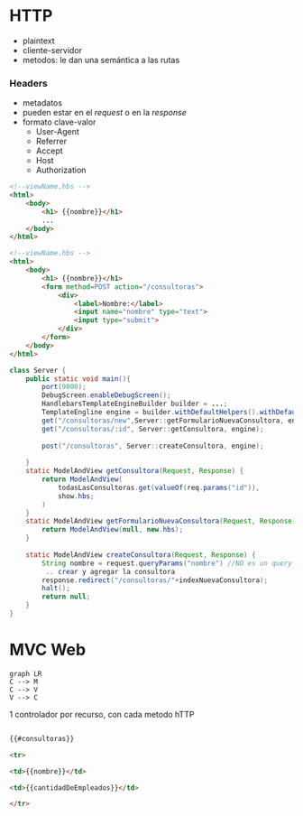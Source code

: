 #  HTTP

+   plaintext
+   cliente-servidor
+   metodos: le dan una semántica a las rutas

### Headers

+   metadatos
+   pueden estar en el _request_ o en la _response_
+   formato clave-valor
    +   User-Agent
    +   Referrer
    +   Accept
    +   Host
    +   Authorization

```html
<!--viewName.hbs -->
<html>
    <body>
        <h1> {{nombre}}</h1>
        ...
    </body>
</html>

<!--viewName.hbs -->
<html>
    <body>
        <h1> {{nombre}}</h1>
        <form method=POST action="/consultoras">
            <div>
                <label>Nombre:</label>
                <input name="nombre" type="text">
                <input type="submit">
            </div>
        </form>
    </body>
</html>
```

```java
class Server {
    public static void main(){
        port(9000);
        DebugScreen.enableDebugScreen();
        HandlebarsTemplateEngineBuilder builder = ...;
        TemplateEngline engine = builder.withDefaultHelpers().withDefaultHelpers()...;
        get("/consultoras/new",Server::getFormularioNuevaConsultora, engine); //es con patternMatching, busca primero en new y despues en id
        get("/consultoras/:id", Server::getConsultora, engine);
        
        post("/consultoras", Server::createConsultora, engine);
        
    }
    static ModelAndView getConsultora(Request, Response) {
        return ModelAndView(
            todasLasConsultoras.get(valueOf(req.params("id")),
            show.hbs;
        )
    }
	static ModelAndView getFormularioNuevaConsultora(Request, Response) {
        return ModelAndView(null, new.hbs);
    }
            
    static ModelAndView createConsultora(Request, Response) {
        String nombre = request.queryParams("nombre") //NO es un query pram. flasheo el framework. el "name" del html.
         .. crear y agregar la consultora
        response.redirect("/consultoras/"+indexNuevaConsultora);
        halt();
        return null;
    }
}
```

# MVC Web

```mermaid
graph LR
C --> M
C --> V
V --> C
```

1 controlador por recurso, con cada metodo hTTP



```html

{{#consultoras}}

<tr>

<td>{{nombre}}</td>

<td>{{cantidadDeEmpleados}}</td>

</tr>
```

